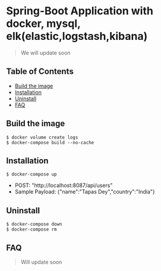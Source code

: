 # Spring-Boot Application with docker, mysql, elk(elastic,logstash,kibana)
> We will update soon

## Table of Contents
- [Build the image](#build-the-image)
- [Installation](#installation)
- [Uninstall](#uninstall)
- [FAQ](#faq)

## Build the image
```shell
$ docker volume create logs
$ docker-compose build --no-cache
```

## Installation
```shell
$ docker-compose up
```
- POST: "http://localhost:8087/api/users"
- Sample Payload: {"name":"Tapas Dey","country":"India"}

## Uninstall
```shell
$ docker-compose down
$ docker-compose rm
```

## FAQ
> Will update soon
